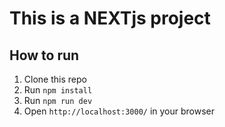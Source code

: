 # This is a NEXTjs project

## How to run
1. Clone this repo
2. Run `npm install`
3. Run `npm run dev`
4. Open `http://localhost:3000/` in your browser